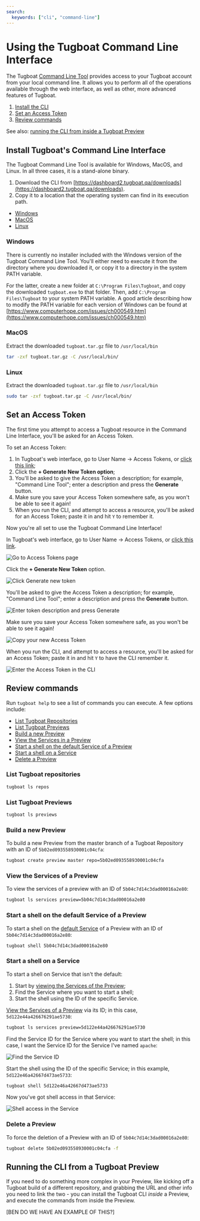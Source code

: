 ```yaml
---
search:
  keywords: ["cli", "command-line"]
---
```


# Using the Tugboat Command Line Interface

The Tugboat [Command Line Tool](https://dashboard2.tugboat.qa/downloads)
provides access to your Tugboat account from your local command line. It allows
you to perform all of the operations available through the web interface, as
well as other, more advanced features of Tugboat.

1. [Install the CLI](#install-tugboats-command-line-interface)
2. [Set an Access Token](#set-an-access-token)
3. [Review commands](#review-commands)

See also:
[running the CLI from inside a Tugboat Preview](#running-the-cli-from-a-tugboat-preview)

## Install Tugboat's Command Line Interface

The Tugboat Command Line Tool is available for Windows, MacOS, and Linux. In all
three cases, it is a stand-alone binary.

1. Download the CLI from
   [https://dashboard2.tugboat.qa/downloads](https://dashboard2.tugboat.qa/downloads).
2. Copy it to a location that the operating system can find in its execution
   path.

- [Windows](#windows)
- [MacOS](#macos)
- [Linux](#linux)

### Windows

There is currently no installer included with the Windows version of the Tugboat
Command Line Tool. You'll either need to execute it from the directory where you
downloaded it, or copy it to a directory in the system PATH variable.

For the latter, create a new folder at `C:\Program Files\Tugboat`, and copy the
downloaded `tugboat.exe` to that folder. Then, add `C:\Program Files\Tugboat` to
your system PATH variable. A good article describing how to modify the PATH
variable for each version of Windows can be found at
[https://www.computerhope.com/issues/ch000549.htm](https://www.computerhope.com/issues/ch000549.htm)

### MacOS

Extract the downloaded `tugboat.tar.gz` file to `/usr/local/bin`

```sh
tar -zxf tugboat.tar.gz -C /usr/local/bin/
```

### Linux

Extract the downloaded `tugboat.tar.gz` file to `/usr/local/bin`

```sh
sudo tar -zxf tugboat.tar.gz -C /usr/local/bin/
```

## Set an Access Token

The first time you attempt to access a Tugboat resource in the Command Line
Interface, you'll be asked for an Access Token.

To set an Access Token:

1. In Tugboat's web interface, go to User Name -> Access Tokens, or
   [click this link](https://dashboard2.tugboat.qa/access-tokens);
2. Click the **+ Generate New Token option**;
3. You'll be asked to give the Access Token a description; for example, "Command
   Line Tool"; enter a description and press the **Generate** button.
4. Make sure you save your Access Token somewhere safe, as you won't be able to
   see it again!
5. When you run the CLI, and attempt to access a resource, you'll be asked for
   an Access Token; paste it in and hit `Y` to remember it.

Now you're all set to use the Tugboat Command Line Interface!

In Tugboat's web interface, go to User Name -> Access Tokens, or
[click this link](https://dashboard2.tugboat.qa/access-tokens).

![Go to Access Tokens page](_images/go-to-access-tokens.png)

Click the **+ Generate New Token** option.

![Click Generate new token](_images/generate-new-token.png)

You'll be asked to give the Access Token a description; for example, "Command
Line Tool"; enter a description and press the **Generate** button.

![Enter token description and press Generate](_images/enter-token-description.png)

Make sure you save your Access Token somewhere safe, as you won't be able to see
it again!

![Copy your new Access Token](_images/copy-new-access-token.png)

When you run the CLI, and attempt to access a resource, you'll be asked for an
Access Token; paste it in and hit `Y` to have the CLI remember it.

![Enter the Access Token in the CLI](_images/enter-access-token-in-cli.png)

## Review commands

Run `tugboat help` to see a list of commands you can execute. A few options
include:

- [List Tugboat Repositories](#list-tugboat-repositories)
- [List Tugboat Previews](#list-tugboat-previews)
- [Build a new Preview](#build-a-new-preview)
- [View the Services in a Preview](#view-the-services-of-a-preview)
- [Start a shell on the default Service of a Preview](#start-a-shell-on-the-default-service-of-a-preview)
- [Start a shell on a Service](#start-a-shell-on-a-service)
- [Delete a Preview](#delete-a-preview)

### List Tugboat repositories

```sh
tugboat ls repos
```

### List Tugboat Previews

```sh
tugboat ls previews
```

### Build a new Preview

To build a new Preview from the master branch of a Tugboat Repository with an ID
of `5b02ed093558930001c04cfa`:

```sh
tugboat create preview master repo=5b02ed093558930001c04cfa
```

### View the Services of a Preview

To view the services of a preview with an ID of `5b04c7d14c3dad00016a2e80`:

```sh
tugboat ls services preview=5b04c7d14c3dad00016a2e80
```

### Start a shell on the default Service of a Preview

To start a shell on the
[default Service](../setting-up-services/index.md#define-a-default-service) of a
Preview with an ID of `5b04c7d14c3dad00016a2e80`:

```sh
tugboat shell 5b04c7d14c3dad00016a2e80
```

### Start a shell on a Service

To start a shell on Service that isn't the default:

1. Start by
   [viewing the Services of the Preview](#view-the-services-of-a-preview);
2. Find the Service where you want to start a shell;
3. Start the shell using the ID of the specific Service.

[View the Services of a Preview](#view-the-services-of-a-preview) via its ID; in
this case, `5d122e44a426676291ae5730`:

```sh
tugboat ls services preview=5d122e44a426676291ae5730
```

Find the Service ID for the Service where you want to start the shell; in this
case, I want the Service ID for the Service I've named `apache`:

![Find the Service ID](_images/find-service-id.png)

Start the shell using the ID of the specific Service; in this example,
`5d122e46a42667d473ae5733`:

```sh
tugboat shell 5d122e46a42667d473ae5733
```

Now you've got shell access in that Service:

![Shell access in the Service](_images/shell-access-in-service.png)

### Delete a Preview

To force the deletion of a Preview with an ID of `5b04c7d14c3dad00016a2e80`:

```sh
tugboat delete 5b02ed093558930001c04cfa -f
```

## Running the CLI from a Tugboat Preview

If you need to do something more complex in your Preview, like kicking off a
Tugboat build of a different repository, and grabbing the URL and other info you
need to link the two - you can install the Tugboat CLI _inside_ a Preview, and
execute the commands from inside the Preview.

[BEN DO WE HAVE AN EXAMPLE OF THIS?]
